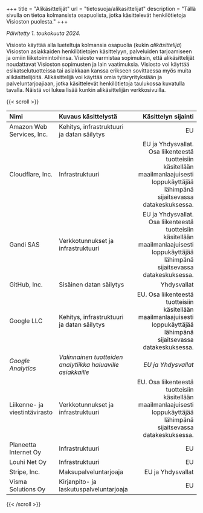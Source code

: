+++
title = "Alikäsittelijät"
url = "tietosuoja/alikasittelijat"
description = "Tällä sivulla on tietoa kolmansista osapuolista, jotka käsittelevät henkilötietoja Visioston puolesta."
+++

_Päivitetty 1. toukokuuta 2024._

Visiosto käyttää alla lueteltuja kolmansia osapuolia (kukin _alikäsittelijä_)
Visioston asiakkaiden henkilötietojen käsittelyyn, palveluiden tarjoamiseen ja
omiin liiketoimintoihinsa. Visiosto varmistaa sopimuksin, että alikäsittelijät
noudattavat Visioston sopimusten ja lain vaatimuksia. Visiosto voi käyttää
esikatselutuotteissa tai asiakkaan kanssa erikseen sovittaessa myös muita
alikäsittelijöitä. Alikäsittelijä voi käyttää omia tytäryrityksiään ja
palveluntarjoajiaan, jotka käsittelevät henkilötietoja taulukossa kuvatulla
tavalla. Näistä voi lukea lisää kunkin alikäsittelijän verkkosivuilla.

{{< scroll >}}

| Nimi                               | Kuvaus käsittelystä                                         |                                                                                                                     Käsittelyn sijainti |
| :--------------------------------- | :---------------------------------------------------------- | --------------------------------------------------------------------------------------------------------------------------------------: |
| Amazon Web Services, Inc.          | Kehitys, infrastruktuuri ja datan säilytys                  |                                                                                                                                      EU |
| Cloudflare, Inc.                   | Infrastruktuuri                                             | EU ja Yhdysvallat. Osa liikenteestä tuotteisiin käsitellään maailmanlaajuisesti loppukäyttäjää lähimpänä sijaitsevassa datakeskuksessa. |
| Gandi SAS                          | Verkkotunnukset ja infrastruktuuri                          | EU ja Yhdysvallat. Osa liikenteestä tuotteisiin käsitellään maailmanlaajuisesti loppukäyttäjää lähimpänä sijaitsevassa datakeskuksessa. |
| GitHub, Inc.                       | Sisäinen datan säilytys                                     |                                                                                                                             Yhdysvallat |
| Google LLC                         | Kehitys, infrastruktuuri ja datan säilytys                  |                EU. Osa liikenteestä tuotteisiin käsitellään maailmanlaajuisesti loppukäyttäjää lähimpänä sijaitsevassa datakeskuksessa. |
| _Google Analytics_                 | _Valinnainen tuotteiden analytiikka haluaville asiakkaille_ |                                                                                                                     _EU ja Yhdysvallat_ |
| Liikenne-&nbsp;ja viestintävirasto | Verkkotunnukset ja infrastruktuuri                          |                EU. Osa liikenteestä tuotteisiin käsitellään maailmanlaajuisesti loppukäyttäjää lähimpänä sijaitsevassa datakeskuksessa. |
| Planeetta Internet Oy              | Infrastruktuuri                                             |                                                                                                                                      EU |
| Louhi Net Oy                       | Infrastruktuuri                                             |                                                                                                                                      EU |
| Stripe, Inc.                       | Maksupalveluntarjoaja                                       |                                                                                                                       EU ja Yhdysvallat |
| Visma Solutions Oy                 | Kirjanpito- ja laskutuspalveluntarjoaja                     |                                                                                                                                      EU |

{{< /scroll >}}

